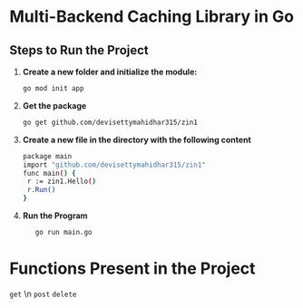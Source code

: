 # Multi-Backend Caching Library in Go

## Steps to Run the Project

1. **Create a new folder and initialize the module:**
   ```bash
   go mod init app

2. **Get the package**
   ```bash
   go get github.com/devisettymahidhar315/zin1
3. **Create a new file in the directory with the following content**
   ```bash
   package main
   import "github.com/devisettymahidhar315/zin1"
   func main() {
    r := zin1.Hello()
    r.Run()
   }
4. **Run the Program**
   ```bash
      go run main.go

# Functions Present in the Project
`get` \n
`post`
`delete`




